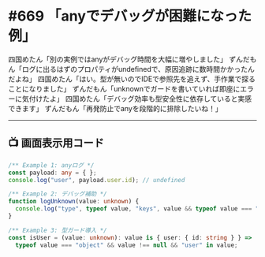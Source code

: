 # #669 「anyでデバッグが困難になった例」

四国めたん「別の実例ではanyがデバッグ時間を大幅に増やしました」
ずんだもん「ログに出るはずのプロパティがundefinedで、原因追跡に数時間かかったんだよね」
四国めたん「はい。型が無いのでIDEで参照先を追えず、手作業で探ることになりました」
ずんだもん「unknownでガードを書いていれば即座にエラーに気付けたよ」
四国めたん「デバッグ効率も型安全性に依存していると実感できます」
ずんだもん「再発防止でanyを段階的に排除したいね！」

---

## 📺 画面表示用コード

```typescript
/** Example 1: anyログ */
const payload: any = { };
console.log("user", payload.user.id); // undefined

/** Example 2: デバッグ補助 */
function logUnknown(value: unknown) {
  console.log("type", typeof value, "keys", value && typeof value === "object" ? Object.keys(value) : []);
}

/** Example 3: 型ガード導入 */
const isUser = (value: unknown): value is { user: { id: string } } =>
  typeof value === "object" && value !== null && "user" in value;
```
